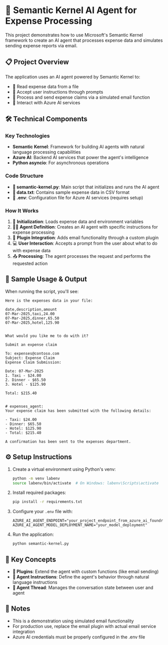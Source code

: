# 🧠 Semantic Kernel AI Agent for Expense Processing

This project demonstrates how to use Microsoft's Semantic Kernel framework to create an AI agent that processes expense data and simulates sending expense reports via email.

## 📋 Project Overview

The application uses an AI agent powered by Semantic Kernel to:
- 📂 Read expense data from a file
- 💬 Accept user instructions through prompts
- 📧 Process and send expense claims via a simulated email function
- 🤖 Interact with Azure AI services

## 🛠️ Technical Components

### Key Technologies
- **Semantic Kernel**: Framework for building AI agents with natural language processing capabilities
- **Azure AI**: Backend AI services that power the agent's intelligence
- **Python asyncio**: For asynchronous operations

### Code Structure

- **📄 semantic-kernel.py**: Main script that initializes and runs the AI agent
- **📄 data.txt**: Contains sample expense data in CSV format
- **📄 .env**: Configuration file for Azure AI services (requires setup)

### How It Works

1. 🔄 **Initialization**: Loads expense data and environment variables
2. 👨‍💼 **Agent Definition**: Creates an AI agent with specific instructions for expense processing
3. 🔌 **Plugin Integration**: Adds email functionality through a custom plugin
4. 💻 **User Interaction**: Accepts a prompt from the user about what to do with expense data
5. 📤 **Processing**: The agent processes the request and performs the requested action

## 🚀 Sample Usage & Output

When running the script, you'll see:

```
Here is the expenses data in your file:

date,description,amount
07-Mar-2025,taxi,24.00
07-Mar-2025,dinner,65.50
07-Mar-2025,hotel,125.90


What would you like me to do with it?

Submit an expense claim

To: expenses@contoso.com
Subject: Expense Claim
Expense Claim Submission:

Date: 07-Mar-2025
1. Taxi - $24.00
2. Dinner - $65.50
3. Hotel - $125.90

Total: $215.40 


# expenses_agent:
Your expense claim has been submitted with the following details:

- Taxi: $24.00
- Dinner: $65.50
- Hotel: $125.90
- Total: $215.40

A confirmation has been sent to the expenses department.
```

## ⚙️ Setup Instructions

1. Create a virtual environment using Python's venv:
   ```bash
   python -m venv labenv
   source labenv/bin/activate  # On Windows: labenv\Scripts\activate
   ```

2. Install required packages:
   ```bash
   pip install -r requirements.txt
   ```

3. Configure your `.env` file with:
   ```
   AZURE_AI_AGENT_ENDPOINT="your_project_endpoint_from_azure_ai_foundry"
   AZURE_AI_AGENT_MODEL_DEPLOYMENT_NAME="your_model_deployment"
   ```

4. Run the application:
   ```bash
   python semantic-kernel.py
   ```

## 🔑 Key Concepts

- **🧩 Plugins**: Extend the agent with custom functions (like email sending)
- **🤝 Agent Instructions**: Define the agent's behavior through natural language instructions
- **🧵 Agent Thread**: Manages the conversation state between user and agent

## 📝 Notes

- This is a demonstration using simulated email functionality
- For production use, replace the email plugin with actual email service integration
- Azure AI credentials must be properly configured in the .env file
